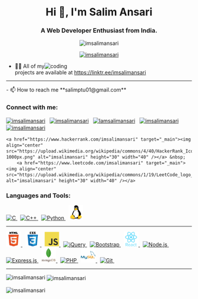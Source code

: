 <!DOCTYPE html>
<html lang="en">
<head>
</head>
<body>

<h1 align="center">Hi 👋, I'm Salim Ansari</h1>
<h3 align="center">A Web Developer Enthusiast from India.</h3>

<p align="center"> <img src="https://komarev.com/ghpvc/?username=imsalimansari&label=Profile%20views&color=0e75b6&style=flat" alt="imsalimansari" /> </p>

<p align="center"> <a href="https://github.com/ryo-ma/github-profile-trophy"><img src="https://github-profile-trophy.vercel.app/?username=imsalimansari" alt="imsalimansari" /></a> </p>

<img align="right" alt="coding" width="400" src="https://media1.giphy.com/media/qgQUggAC3Pfv687qPC/giphy.gif">

- 👨‍💻 All of my projects are available at https://linktr.ee/imsalimansari
<hr>
- 📫 How to reach me **salimptu01@gmail.com**

<h3 align="left" text-color="red">Connect with me:</h3>
<p align="left">

<!--Social media links-->

<a href="https://twitter.com/imsalimansari" target="blank"><img align="center" src="https://img.freepik.com/premium-vector/x-new-social-network-black-app-icon-twitter-rebranded-as-x-twitter-s-logo-was-changed_277909-649.jpg?size=338&ext=jpg&ga=GA1.1.553209589.1715126400&semt=ais" alt="imsalimansari" height="30" width="40" /></a> &nbsp;
    <a href="https://linkedin.com/in/imsalimansari" target="blank"><img align="center" src="https://upload.wikimedia.org/wikipedia/commons/thumb/c/ca/LinkedIn_logo_initials.png/600px-LinkedIn_logo_initials.png" alt="imsalimansari" height="30" width="40" /></a> &nbsp;
        <a href="https://fb.com/Iamsalimansari" target="blank"><img align="center" src="https://www.edigitalagency.com.au/wp-content/uploads/Facebook-logo-blue-circle-large-white-f.png" alt="Iamsalimansari" height="30" width="40" /></a> &nbsp;
            <a href="https://instagram.com/imsalimansari" target="blank"><img align="center" src="https://dreamfoundry.org/wp-content/uploads/2018/12/instagram-logo-png-transparent-background.png" alt="imsalimansari" height="30" width="40" /></a> &nbsp;
                <a href="https://t.me/imsalimansari" target="blank"><img align="center" src="https://static.vecteezy.com/system/resources/previews/020/964/381/non_2x/telegram-circle-icon-for-web-design-free-png.png" alt="imsalimansari" height="30" width="40" /></a> &nbsp;

<!--Practice Platform links-->
    <a href="https://www.hackerrank.com/imsalimansari" target="_main"><img align="center" src="https://upload.wikimedia.org/wikipedia/commons/4/40/HackerRank_Icon-1000px.png" alt="imsalimansari" height="30" width="40" /></a> &nbsp;
        <a href="https://www.leetcode.com/imsalimansari" target="_main"><img align="center" src="https://upload.wikimedia.org/wikipedia/commons/1/19/LeetCode_logo_black.png" alt="imsalimansari" height="30" width="40" /></a>
</p>

<!--Language and tools links-->

<h3 align="left">Languages and Tools:</h3>
<p align="left">
    <a href="https://www.geeksforgeeks.org/c-programming-language/" target="_main" rel="noreferrer"> <img src="https://upload.wikimedia.org/wikipedia/commons/thumb/1/18/C_Programming_Language.svg/1200px-C_Programming_Language.svg.png" alt="C" width="40" height="40"/> </a> &nbsp;
        <a href="https://www.geeksforgeeks.org/c-plus-plus/?ref=shm" target="_main" rel="noreferrer"> <img src="https://upload.wikimedia.org/wikipedia/commons/thumb/1/18/ISO_C%2B%2B_Logo.svg/1822px-ISO_C%2B%2B_Logo.svg.png" alt="C++" width="40" height="40"/> </a> &nbsp;
            <a href="https://www.python.org/" target="_main" rel="noreferrer"> <img src="https://images.vexels.com/media/users/3/166477/isolated/lists/9bb722f0e85ddbc1ce0f064534fd2311-python-programming-language-icon.png" alt="Python" width="40" height="40"/> </a> &nbsp;
                <a href="https://www.linux.org/" target="_main" rel="noreferrer"> <img src="https://raw.githubusercontent.com/devicons/devicon/master/icons/linux/linux-original.svg" alt="Linux" width="40" height="40"/> </a>
<hr>
    <a href=https://developer.mozilla.org/en-US/docs/Web/HTML" target="_main" rel="noreferrer"> <img src="https://raw.githubusercontent.com/devicons/devicon/master/icons/html5/html5-original-wordmark.svg" alt="HTML5" width="40" height="40"/> </a> &nbsp;
        <a href="https://developer.mozilla.org/en-US/docs/Web/CSS" target="_main" rel="noreferrer"> <img src="https://raw.githubusercontent.com/devicons/devicon/master/icons/css3/css3-original-wordmark.svg" alt="CSS3" width="40" height="40"/> </a> &nbsp;
            <a href="https://developer.mozilla.org/en-US/docs/Web/JavaScript" target="_main" rel="noreferrer"> <img src="https://raw.githubusercontent.com/devicons/devicon/master/icons/javascript/javascript-original.svg" alt="JavaScript" width="40" height="40"/> </a> &nbsp;
                <a href="https://jquery.com/" target="_main" rel="noreferrer"> <img src="https://cdn.iconscout.com/icon/free/png-256/free-jquery-8-1175153.png" alt="jQuery" width="40" height="40"/> </a> &nbsp;
                    <a href="https://getbootstrap.com/" target="_main" rel="noreferrer"> <img src="https://upload.wikimedia.org/wikipedia/commons/b/b2/Bootstrap_logo.svg" alt="Bootstrap" width="40" height="40"/> </a> &nbsp;
                        <a href="https://reactjs.org/" target="_main" rel="noreferrer"> <img src="https://raw.githubusercontent.com/devicons/devicon/master/icons/react/react-original-wordmark.svg" alt="React" width="40" height="40"/> </a> &nbsp;
                            <a href="https://nodejs.org/en" target="_main" rel="noreferrer"> <img src="https://encrypted-tbn0.gstatic.com/images?q=tbn:ANd9GcRWsxRGhx1BaY6DJbnC38Dq8_s5SkwHppSEN8AIXrQoDw&s" alt="Node.js" width="40" height="40"/> </a> &nbsp;
                                <a href="https://expressjs.com/" target="_main" rel="noreferrer"> <img src="https://cdn.icon-icons.com/icons2/2699/PNG/512/expressjs_logo_icon_169185.png" alt="Express.js" width="40" height="40"/> </a> &nbsp;
                                    <a href="https://www.mongodb.com/" target="_main" rel="noreferrer"> <img src="https://raw.githubusercontent.com/devicons/devicon/master/icons/mongodb/mongodb-original-wordmark.svg" alt="MongoDB" width="40" height="40"/> </a> &nbsp;
                                        <a href="https://www.php.net/" target="_main" rel="noreferrer"> <img src="https://upload.wikimedia.org/wikipedia/commons/thumb/2/27/PHP-logo.svg/2560px-PHP-logo.svg.png" alt="PHP" width="40" height="40"/> </a> &nbsp;
                                            <a href="https://www.mysql.com/" target="_main" rel="noreferrer"> <img src="https://raw.githubusercontent.com/devicons/devicon/master/icons/mysql/mysql-original-wordmark.svg" alt="MySQL" width="40" height="40"/> </a> &nbsp;
                                                <a href="https://git-scm.com/" target="_main" rel="noreferrer"> <img src="https://upload.wikimedia.org/wikipedia/commons/thumb/3/3f/Git_icon.svg/2048px-Git_icon.svg.png" alt="Git" width="40" height="40"/> </a> &nbsp;
</p>
<hr>
<p><img align="left" src="https://github-readme-stats.vercel.app/api/top-langs?username=imsalimansari&show_icons=true&locale=en&layout=compact" alt="imsalimansari" /></p>

<p>&nbsp;<img align="center" src="https://github-readme-stats.vercel.app/api?username=imsalimansari&show_icons=true&locale=en" alt="imsalimansari" /></p>

<p><img align="center" src="https://github-readme-streak-stats.herokuapp.com/?user=imsalimansari&" alt="imsalimansari" /></p>

</body>
</html>
